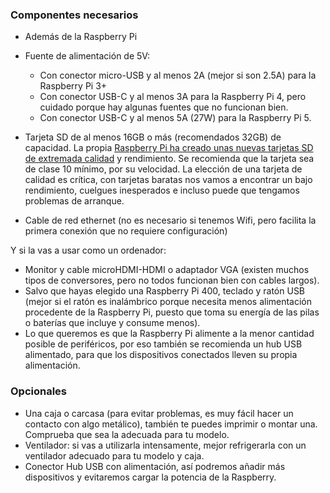 ### Componentes necesarios

* Además de la Raspberry Pi
* Fuente de alimentación de 5V:
	* Con conector micro-USB y al menos 2A (mejor si son 2.5A) para la Raspberry Pi 3+ 
	* Con conector USB-C y al menos 3A para la Raspberry Pi 4, pero cuidado porque hay algunas fuentes que no funcionan bien.
	* Con conector USB-C y al menos 5A (27W) para la Raspberry Pi 5.

* Tarjeta SD de al menos 16GB o más (recomendados 32GB) de capacidad. La propia [Raspberry Pi ha creado unas nuevas tarjetas SD de extremada calidad](https://www.raspberrypi.com/products/sd-cards/) y rendimiento. Se recomienda que la tarjeta sea de clase 10 mínimo, por su velocidad. La elección de una tarjeta de calidad es crítica, con tarjetas baratas nos vamos a encontrar un bajo rendimiento, cuelgues inesperados e incluso puede que tengamos problemas de arranque.

* Cable de red ethernet (no es necesario si tenemos Wifi, pero facilita la primera conexión que no requiere configuración)


Y si la vas a usar como un ordenador:

* Monitor y cable microHDMI-HDMI o adaptador VGA (existen muchos tipos de conversores, pero no todos funcionan bien con cables largos).
* Salvo que hayas elegido una Raspberry Pi 400, teclado y ratón USB (mejor si el ratón es inalámbrico porque necesita menos alimentación procedente de la Raspberry Pi, puesto que toma su energía de las pilas o baterías que incluye y consume menos). 
* Lo que queremos es que la Raspberry Pi alimente a la menor cantidad posible de periféricos, por eso también se recomienda un hub USB alimentado, para que los dispositivos conectados lleven su propia alimentación.

### Opcionales

* Una caja o carcasa (para evitar problemas, es muy fácil hacer un contacto con algo metálico), también te puedes imprimir o montar una. Comprueba que sea la adecuada para tu modelo.
* Ventilador: si vas a utilizarla intensamente, mejor refrigerarla con un ventilador adecuado para tu modelo y caja.
* Conector Hub USB con alimentación, así podremos añadir más dispositivos y evitaremos cargar la potencia de la Raspberry.

